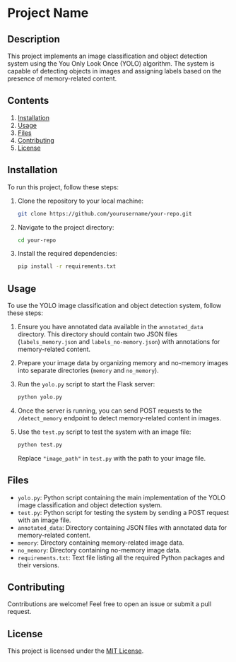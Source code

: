 # Project Name

## Description

This project implements an image classification and object detection system using the You Only Look Once (YOLO) algorithm. The system is capable of detecting objects in images and assigning labels based on the presence of memory-related content.

## Contents

1. [Installation](#installation)
2. [Usage](#usage)
3. [Files](#files)
4. [Contributing](#contributing)
5. [License](#license)

## Installation <a name="installation"></a>

To run this project, follow these steps:

1. Clone the repository to your local machine:

   ```bash
   git clone https://github.com/yourusername/your-repo.git
   ```

2. Navigate to the project directory:

   ```bash
   cd your-repo
   ```

3. Install the required dependencies:

   ```bash
   pip install -r requirements.txt
   ```

## Usage <a name="usage"></a>

To use the YOLO image classification and object detection system, follow these steps:

1. Ensure you have annotated data available in the `annotated_data` directory. This directory should contain two JSON files (`labels_memory.json` and `labels_no-memory.json`) with annotations for memory-related content.

2. Prepare your image data by organizing memory and no-memory images into separate directories (`memory` and `no_memory`).

3. Run the `yolo.py` script to start the Flask server:

   ```bash
   python yolo.py
   ```

4. Once the server is running, you can send POST requests to the `/detect_memory` endpoint to detect memory-related content in images.

5. Use the `test.py` script to test the system with an image file:

   ```bash
   python test.py
   ```

   Replace `"image_path"` in `test.py` with the path to your image file.

## Files <a name="files"></a>

- `yolo.py`: Python script containing the main implementation of the YOLO image classification and object detection system.
- `test.py`: Python script for testing the system by sending a POST request with an image file.
- `annotated_data`: Directory containing JSON files with annotated data for memory-related content.
- `memory`: Directory containing memory-related image data.
- `no_memory`: Directory containing no-memory image data.
- `requirements.txt`: Text file listing all the required Python packages and their versions.

## Contributing <a name="contributing"></a>

Contributions are welcome! Feel free to open an issue or submit a pull request.

## License <a name="license"></a>

This project is licensed under the [MIT License](LICENSE).
